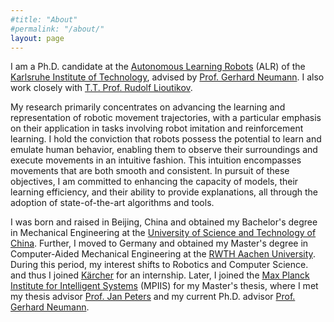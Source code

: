 ```yaml
---
#title: "About"
#permalink: "/about/"
layout: page
---
```


I am a Ph.D. candidate at
the [Autonomous Learning Robots](https://alr.iar.kit.edu/) (ALR) of
the [Karlsruhe Institute of Technology](https://www.kit.edu/english/), advised
by [Prof. Gerhard Neumann](https://scholar.google.de/citations?user=GL360kMAAAAJ&hl=en).
I also work closely
with [T.T. Prof. Rudolf Lioutikov](https://rudolf.intuitive-robots.net/).

My research primarily concentrates on advancing the learning and representation
of robotic movement trajectories, with a particular emphasis on their
application in tasks involving robot imitation and reinforcement learning. I
hold the conviction that robots possess the potential to learn and emulate human
behavior, enabling them to observe their surroundings and execute movements in
an intuitive fashion. This intuition encompasses movements that are both smooth
and consistent. In pursuit of these objectives, I am committed to enhancing the
capacity of models, their learning efficiency, and their ability to provide
explanations, all through the adoption of state-of-the-art algorithms and tools.

I was born and raised in Beijing, China and obtained my Bachelor's degree in
Mechanical Engineering at
the [University of Science and Technology of China](https://en.wikipedia.org/wiki/University_of_Science_and_Technology_of_China).
Further, I moved to Germany and obtained my Master's degree in Computer-Aided
Mechanical Engineering at
the [RWTH Aachen University](https://en.wikipedia.org/wiki/RWTH_Aachen_University).
During this period, my interest shifts to Robotics and Computer Science.
and thus I joined [Kärcher](https://en.wikipedia.org/wiki/K%C3%A4rcher) for an
internship.
Later, I joined
the [Max Planck Institute for Intelligent Systems](https://is.mpg.de/)
(MPIIS) for my Master's thesis, where I met my thesis
advisor [Prof. Jan Peters](https://www.ias.informatik.tu-darmstadt.de/Team/JanPeters)
and my
current Ph.D.
advisor [Prof. Gerhard Neumann](https://scholar.google.de/citations?user=GL360kMAAAAJ&hl=en).

